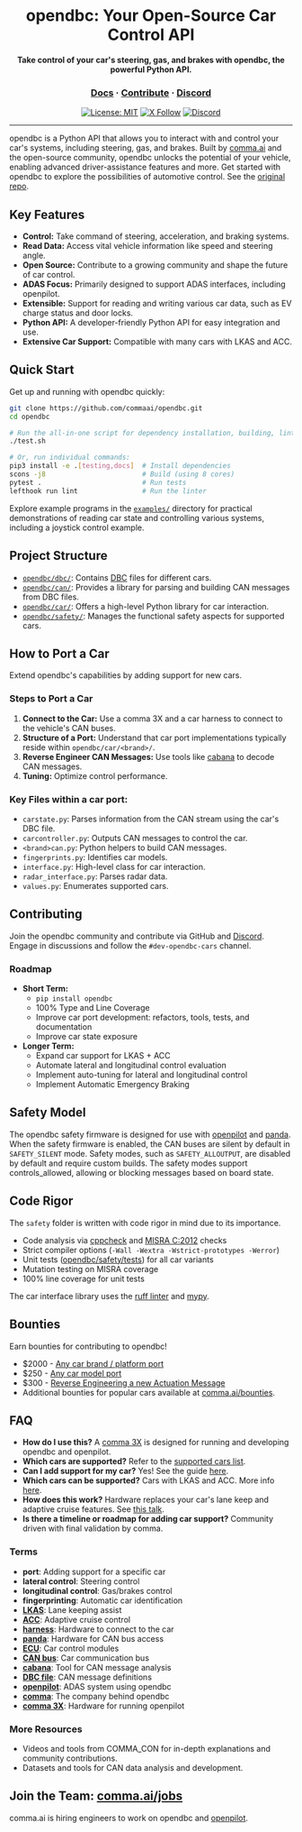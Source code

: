 <div align="center" style="text-align: center;">

<h1>opendbc: Your Open-Source Car Control API</h1>
<p>
  <b>Take control of your car's steering, gas, and brakes with opendbc, the powerful Python API.</b>
</p>

<h3>
  <a href="https://docs.comma.ai">Docs</a>
  <span> · </span>
  <a href="https://github.com/commaai/openpilot/blob/master/docs/CONTRIBUTING.md">Contribute</a>
  <span> · </span>
  <a href="https://discord.comma.ai">Discord</a>
</h3>

[![License: MIT](https://img.shields.io/badge/License-MIT-yellow.svg)](LICENSE)
[![X Follow](https://img.shields.io/twitter/follow/comma_ai)](https://x.com/comma_ai)
[![Discord](https://img.shields.io/discord/469524606043160576)](https://discord.comma.ai)

</div>

---

opendbc is a Python API that allows you to interact with and control your car's systems, including steering, gas, and brakes. Built by [comma.ai](https://comma.ai) and the open-source community, opendbc unlocks the potential of your vehicle, enabling advanced driver-assistance features and more. Get started with opendbc to explore the possibilities of automotive control.  See the [original repo](https://github.com/commaai/opendbc).

## Key Features

*   **Control:** Take command of steering, acceleration, and braking systems.
*   **Read Data:** Access vital vehicle information like speed and steering angle.
*   **Open Source:** Contribute to a growing community and shape the future of car control.
*   **ADAS Focus:** Primarily designed to support ADAS interfaces, including openpilot.
*   **Extensible:** Support for reading and writing various car data, such as EV charge status and door locks.
*   **Python API:** A developer-friendly Python API for easy integration and use.
*   **Extensive Car Support:** Compatible with many cars with LKAS and ACC.

## Quick Start

Get up and running with opendbc quickly:

```bash
git clone https://github.com/commaai/opendbc.git
cd opendbc

# Run the all-in-one script for dependency installation, building, linting, and testing:
./test.sh

# Or, run individual commands:
pip3 install -e .[testing,docs]  # Install dependencies
scons -j8                        # Build (using 8 cores)
pytest .                         # Run tests
lefthook run lint                # Run the linter
```

Explore example programs in the [`examples/`](examples/) directory for practical demonstrations of reading car state and controlling various systems, including a joystick control example.

## Project Structure

*   [`opendbc/dbc/`](opendbc/dbc/): Contains [DBC](https://en.wikipedia.org/wiki/CAN_bus#DBC_(CAN_Database_Files)) files for different cars.
*   [`opendbc/can/`](opendbc/can/): Provides a library for parsing and building CAN messages from DBC files.
*   [`opendbc/car/`](opendbc/car/): Offers a high-level Python library for car interaction.
*   [`opendbc/safety/`](opendbc/safety/): Manages the functional safety aspects for supported cars.

## How to Port a Car

Extend opendbc's capabilities by adding support for new cars.

### Steps to Port a Car

1.  **Connect to the Car:** Use a comma 3X and a car harness to connect to the vehicle's CAN buses.
2.  **Structure of a Port:** Understand that car port implementations typically reside within `opendbc/car/<brand>/`.
3.  **Reverse Engineer CAN Messages:** Use tools like [cabana](https://github.com/commaai/openpilot/tree/master/tools/cabana) to decode CAN messages.
4.  **Tuning:** Optimize control performance.

### Key Files within a car port:

*   `carstate.py`: Parses information from the CAN stream using the car's DBC file.
*   `carcontroller.py`: Outputs CAN messages to control the car.
*   `<brand>can.py`: Python helpers to build CAN messages.
*   `fingerprints.py`: Identifies car models.
*   `interface.py`: High-level class for car interaction.
*   `radar_interface.py`: Parses radar data.
*   `values.py`: Enumerates supported cars.

## Contributing

Join the opendbc community and contribute via GitHub and [Discord](https://discord.comma.ai). Engage in discussions and follow the `#dev-opendbc-cars` channel.

### Roadmap

*   **Short Term:**
    *   `pip install opendbc`
    *   100% Type and Line Coverage
    *   Improve car port development: refactors, tools, tests, and documentation
    *   Improve car state exposure
*   **Longer Term:**
    *   Expand car support for LKAS + ACC
    *   Automate lateral and longitudinal control evaluation
    *   Implement auto-tuning for lateral and longitudinal control
    *   Implement Automatic Emergency Braking

## Safety Model

The opendbc safety firmware is designed for use with [openpilot](https://github.com/commaai/openpilot) and [panda](https://github.com/commaai/panda). When the safety firmware is enabled, the CAN buses are silent by default in `SAFETY_SILENT` mode. Safety modes, such as `SAFETY_ALLOUTPUT`, are disabled by default and require custom builds. The safety modes support controls_allowed, allowing or blocking messages based on board state.

## Code Rigor

The `safety` folder is written with code rigor in mind due to its importance.

*   Code analysis via [cppcheck](https://github.com/danmar/cppcheck/) and [MISRA C:2012](https://misra.org.uk/) checks
*   Strict compiler options (`-Wall -Wextra -Wstrict-prototypes -Werror`)
*   Unit tests ([opendbc/safety/tests](opendbc/safety/tests)) for all car variants
*   Mutation testing on MISRA coverage
*   100% line coverage for unit tests

The car interface library uses the [ruff linter](https://github.com/astral-sh/ruff) and [mypy](https://mypy-lang.org/).

## Bounties

Earn bounties for contributing to opendbc!

*   $2000 - [Any car brand / platform port](https://github.com/orgs/commaai/projects/26/views/1?pane=issue&itemId=47913774)
*   $250 - [Any car model port](https://github.com/orgs/commaai/projects/26/views/1?pane=issue&itemId=47913790)
*   $300 - [Reverse Engineering a new Actuation Message](https://github.com/orgs/commaai/projects/26/views/1?pane=issue&itemId=73445563)
*   Additional bounties for popular cars available at [comma.ai/bounties](comma.ai/bounties).

## FAQ

*   **How do I use this?** A [comma 3X](https://comma.ai/shop/comma-3x) is designed for running and developing opendbc and openpilot.
*   **Which cars are supported?** Refer to the [supported cars list](docs/CARS.md).
*   **Can I add support for my car?** Yes! See the guide [here](https://github.com/commaai/opendbc/blob/docs/README.md#how-to-port-a-car).
*   **Which cars can be supported?** Cars with LKAS and ACC. More info [here](https://github.com/commaai/openpilot/blob/master/docs/CARS.md#dont-see-your-car-here).
*   **How does this work?** Hardware replaces your car's lane keep and adaptive cruise features. See [this talk](https://www.youtube.com/watch?v=FL8CxUSfipM).
*   **Is there a timeline or roadmap for adding car support?** Community driven with final validation by comma.

### Terms

*   **port**: Adding support for a specific car
*   **lateral control**: Steering control
*   **longitudinal control**: Gas/brakes control
*   **fingerprinting**: Automatic car identification
*   **[LKAS](https://en.wikipedia.org/wiki/Lane_departure_warning_system)**: Lane keeping assist
*   **[ACC](https://en.wikipedia.org/wiki/Adaptive_cruise_control)**: Adaptive cruise control
*   **[harness](https://comma.ai/shop/car-harness)**: Hardware to connect to the car
*   **[panda](https://github.com/commaai/panda)**: Hardware for CAN bus access
*   **[ECU](https://en.wikipedia.org/wiki/Electronic_control_unit)**: Car control modules
*   **[CAN bus](https://en.wikipedia.org/wiki/CAN_bus)**: Car communication bus
*   **[cabana](https://github.com/commaai/openpilot/tree/master/tools/cabana#readme)**: Tool for CAN message analysis
*   **[DBC file](https://en.wikipedia.org/wiki/CAN_bus#DBC)**: CAN message definitions
*   **[openpilot](https://github.com/commaai/openpilot)**: ADAS system using opendbc
*   **[comma](https://github.com/commaai)**: The company behind opendbc
*   **[comma 3X](https://comma.ai/shop/comma-3x)**: Hardware for running openpilot

### More Resources

*   Videos and tools from COMMA_CON for in-depth explanations and community contributions.
*   Datasets and tools for CAN data analysis and development.

## Join the Team: [comma.ai/jobs](https://comma.ai/jobs)

comma.ai is hiring engineers to work on opendbc and [openpilot](https://github.com/commaai/openpilot).